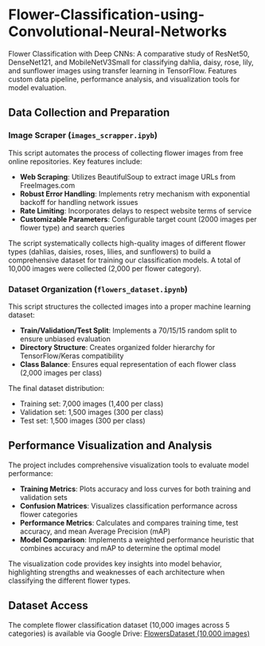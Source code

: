 # Flower-Classification-using-Convolutional-Neural-Networks
Flower Classification with Deep CNNs: A comparative study of ResNet50, DenseNet121, and MobileNetV3Small for classifying dahlia, daisy, rose, lily, and sunflower images using transfer learning in TensorFlow. Features custom data pipeline, performance analysis, and visualization tools for model evaluation.

## Data Collection and Preparation

### Image Scraper (`images_scrapper.ipyb`)

This script automates the process of collecting flower images from free online repositories. Key features include:

- **Web Scraping**: Utilizes BeautifulSoup to extract image URLs from FreeImages.com
- **Robust Error Handling**: Implements retry mechanism with exponential backoff for handling network issues
- **Rate Limiting**: Incorporates delays to respect website terms of service
- **Customizable Parameters**: Configurable target count (2000 images per flower type) and search queries

The script systematically collects high-quality images of different flower types (dahlias, daisies, roses, lilies, and sunflowers) to build a comprehensive dataset for training our classification models. A total of 10,000 images were collected (2,000 per flower category).

### Dataset Organization (`flowers_dataset.ipynb`)

This script structures the collected images into a proper machine learning dataset:

- **Train/Validation/Test Split**: Implements a 70/15/15 random split to ensure unbiased evaluation
- **Directory Structure**: Creates organized folder hierarchy for TensorFlow/Keras compatibility
- **Class Balance**: Ensures equal representation of each flower class (2,000 images per class)

The final dataset distribution:
- Training set: 7,000 images (1,400 per class)
- Validation set: 1,500 images (300 per class)
- Test set: 1,500 images (300 per class)

## Performance Visualization and Analysis

The project includes comprehensive visualization tools to evaluate model performance:

- **Training Metrics**: Plots accuracy and loss curves for both training and validation sets
- **Confusion Matrices**: Visualizes classification performance across flower categories
- **Performance Metrics**: Calculates and compares training time, test accuracy, and mean Average Precision (mAP)
- **Model Comparison**: Implements a weighted performance heuristic that combines accuracy and mAP to determine the optimal model

The visualization code provides key insights into model behavior, highlighting strengths and weaknesses of each architecture when classifying the different flower types.

## Dataset Access

The complete flower classification dataset (10,000 images across 5 categories) is available via Google Drive:
[FlowersDataset (10,000 images)](https://drive.google.com/drive/folders/1I3pplF-375N1Xiq7afCCE0PyVwi2sGIN?usp=drive_link)
